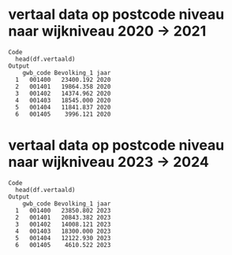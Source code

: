 # vertaal data op postcode niveau naar wijkniveau 2020 -> 2021

    Code
      head(df.vertaald)
    Output
        gwb_code Bevolking_1 jaar
      1   001400   23400.192 2020
      2   001401   19864.358 2020
      3   001402   14374.962 2020
      4   001403   18545.000 2020
      5   001404   11841.837 2020
      6   001405    3996.121 2020

# vertaal data op postcode niveau naar wijkniveau 2023 -> 2024

    Code
      head(df.vertaald)
    Output
        gwb_code Bevolking_1 jaar
      1   001400   23850.802 2023
      2   001401   20843.382 2023
      3   001402   14008.121 2023
      4   001403   18300.000 2023
      5   001404   12122.930 2023
      6   001405    4610.522 2023

